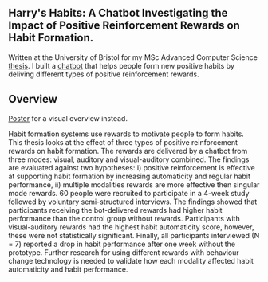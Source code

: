 ## Harry's Habits: A Chatbot Investigating the Impact of Positive Reinforcement Rewards on Habit Formation.

Written at the University of Bristol for my MSc Advanced Computer Science [thesis](thesis/main.pdf). I built a [chatbot](https://github.com/harrymt/harryshabits) that helps people form new positive habits by deliving different types of positive reinforcement rewards.

## Overview

[Poster](poster.pdf) for a visual overview instead.

Habit formation systems use rewards to motivate people to form habits. This thesis looks at the effect of three types of positive reinforcement rewards on habit formation. The rewards are delivered by a chatbot from three modes: visual, auditory and visual-auditory combined. The findings are evaluated against two hypotheses: i) positive reinforcement is effective at supporting habit formation by increasing automaticity and regular habit performance, ii) multiple modalities rewards are more effective then singular mode rewards. 60 people were recruited to participate in a 4-week study followed by voluntary semi-structured interviews. The findings showed that participants receiving the bot-delivered rewards had higher habit performance than the control group without rewards. Participants with visual-auditory rewards had the highest habit automaticity score, however, these were not statistically significant. Finally, all participants interviewed (N = 7) reported a drop in habit performance after one week without the prototype. Further research for using different rewards with behaviour change technology is needed to validate how each modality affected habit automaticity and habit performance.
